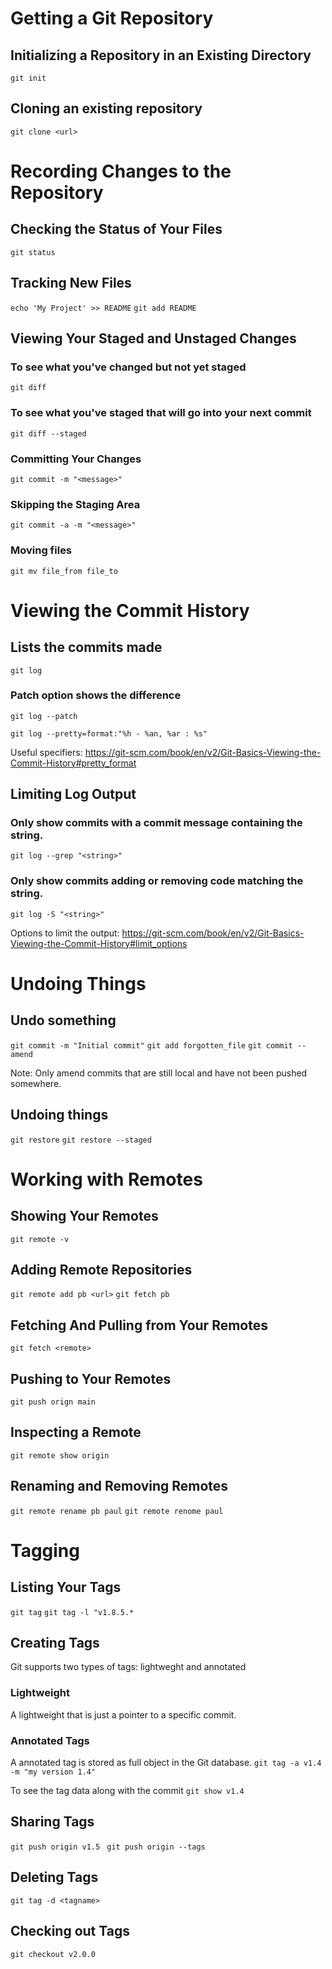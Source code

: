 # Getting a Git Repository

## Initializing a Repository in an Existing Directory
```git init```

## Cloning an existing repository
```git clone <url>```

# Recording Changes to the Repository

## Checking the Status of Your Files
```git status```

## Tracking New Files
```echo 'My Project' >> README```
```git add README```

## Viewing Your Staged and Unstaged Changes

### To see what you've changed but not yet staged
```git diff```

### To see what you've staged that will go into your next commit
```git diff --staged```

### Committing Your Changes
```git commit -m "<message>"```

### Skipping the Staging Area
```git commit -a -m "<message>"```

### Moving files
```git mv file_from file_to```


# Viewing the Commit History

## Lists the commits made
```git log```

### Patch option shows the difference
```git log --patch```

```git log --pretty=format:"%h - %an, %ar : %s"```

Useful specifiers: https://git-scm.com/book/en/v2/Git-Basics-Viewing-the-Commit-History#pretty_format

## Limiting Log Output

### Only show commits with a commit message containing the string.
```git log --grep "<string>"```

### Only show commits adding or removing code matching the string.
```git log -S "<string>"```

Options to limit the output: https://git-scm.com/book/en/v2/Git-Basics-Viewing-the-Commit-History#limit_options

# Undoing Things

## Undo something
```git commit -m "Initial commit"```
```git add forgotten_file```
```git commit --amend```

Note: Only amend commits that are still local and have not been pushed somewhere.

## Undoing things
```git restore```
```git restore --staged```

# Working with Remotes

## Showing Your Remotes
```git remote -v```

## Adding Remote Repositories
```git remote add pb <url>```
```git fetch pb```

## Fetching And Pulling from Your Remotes
```git fetch <remote>```

## Pushing to Your Remotes
```git push orign main```

## Inspecting a Remote
```git remote show origin```

## Renaming and Removing Remotes
```git remote rename pb paul```
```git remote renome paul```

# Tagging

## Listing  Your Tags
```git tag```
```git tag -l "v1.8.5.*```

## Creating Tags
Git supports two types of tags: lightweght and annotated

### Lightweight
A lightweight that is just a pointer to a specific commit.

### Annotated Tags
A annotated tag is stored as full object in the Git database.
```git tag -a v1.4 -m "my version 1.4"```

To see the tag data along with the commit
```git show v1.4```

## Sharing Tags
```git push origin v1.5```
``` git push origin --tags```

## Deleting Tags
```git tag -d <tagname>```

## Checking out Tags
```git checkout v2.0.0```